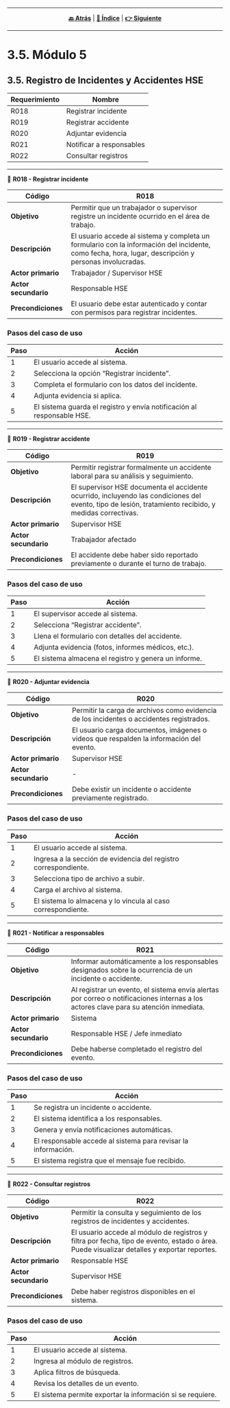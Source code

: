 <hr>
<div align="center">
 
[**🔙 Atrás**](../3.4/3.4.md) | [**📜 Índice**](../../README.md) | [**👉 Siguiente**](../3.6/3.6.md)

</div>
<hr>

# 3.5. Módulo 5

  ## 3.5. Registro de Incidentes y Accidentes HSE

| Requerimiento | Nombre                       |
|---------------|------------------------------|
| R018          | Registrar incidente          |
| R019          | Registrar accidente          |
| R020          | Adjuntar evidencia           |
| R021          | Notificar a responsables     |
| R022          | Consultar registros          |

---

🎯 **R018 - Registrar incidente**

| Código  | R018 |
|---------|------|
| **Objetivo** | Permitir que un trabajador o supervisor registre un incidente ocurrido en el área de trabajo. |
| **Descripción** | El usuario accede al sistema y completa un formulario con la información del incidente, como fecha, hora, lugar, descripción y personas involucradas. |
| **Actor primario** | Trabajador / Supervisor HSE |
| **Actor secundario** | Responsable HSE |
| **Precondiciones** | El usuario debe estar autenticado y contar con permisos para registrar incidentes. |

### Pasos del caso de uso

| Paso | Acción |
|------|--------|
| 1 | El usuario accede al sistema. |
| 2 | Selecciona la opción “Registrar incidente”. |
| 3 | Completa el formulario con los datos del incidente. |
| 4 | Adjunta evidencia si aplica. |
| 5 | El sistema guarda el registro y envía notificación al responsable HSE. |

---

🎯 **R019 - Registrar accidente**

| Código  | R019 |
|---------|------|
| **Objetivo** | Permitir registrar formalmente un accidente laboral para su análisis y seguimiento. |
| **Descripción** | El supervisor HSE documenta el accidente ocurrido, incluyendo las condiciones del evento, tipo de lesión, tratamiento recibido, y medidas correctivas. |
| **Actor primario** | Supervisor HSE |
| **Actor secundario** | Trabajador afectado |
| **Precondiciones** | El accidente debe haber sido reportado previamente o durante el turno de trabajo. |

### Pasos del caso de uso

| Paso | Acción |
|------|--------|
| 1 | El supervisor accede al sistema. |
| 2 | Selecciona “Registrar accidente”. |
| 3 | Llena el formulario con detalles del accidente. |
| 4 | Adjunta evidencia (fotos, informes médicos, etc.). |
| 5 | El sistema almacena el registro y genera un informe. |

---

🎯 **R020 - Adjuntar evidencia**

| Código  | R020 |
|---------|------|
| **Objetivo** | Permitir la carga de archivos como evidencia de los incidentes o accidentes registrados. |
| **Descripción** | El usuario carga documentos, imágenes o videos que respalden la información del evento. |
| **Actor primario** | Supervisor HSE |
| **Actor secundario** | - |
| **Precondiciones** | Debe existir un incidente o accidente previamente registrado. |

### Pasos del caso de uso

| Paso | Acción |
|------|--------|
| 1 | El usuario accede al sistema. |
| 2 | Ingresa a la sección de evidencia del registro correspondiente. |
| 3 | Selecciona tipo de archivo a subir. |
| 4 | Carga el archivo al sistema. |
| 5 | El sistema lo almacena y lo vincula al caso correspondiente. |

---

🎯 **R021 - Notificar a responsables**

| Código  | R021 |
|---------|------|
| **Objetivo** | Informar automáticamente a los responsables designados sobre la ocurrencia de un incidente o accidente. |
| **Descripción** | Al registrar un evento, el sistema envía alertas por correo o notificaciones internas a los actores clave para su atención inmediata. |
| **Actor primario** | Sistema |
| **Actor secundario** | Responsable HSE / Jefe inmediato |
| **Precondiciones** | Debe haberse completado el registro del evento. |

### Pasos del caso de uso

| Paso | Acción |
|------|--------|
| 1 | Se registra un incidente o accidente. |
| 2 | El sistema identifica a los responsables. |
| 3 | Genera y envía notificaciones automáticas. |
| 4 | El responsable accede al sistema para revisar la información. |
| 5 | El sistema registra que el mensaje fue recibido. |

---

🎯 **R022 - Consultar registros**

| Código  | R022 |
|---------|------|
| **Objetivo** | Permitir la consulta y seguimiento de los registros de incidentes y accidentes. |
| **Descripción** | El usuario accede al módulo de registros y filtra por fecha, tipo de evento, estado o área. Puede visualizar detalles y exportar reportes. |
| **Actor primario** | Responsable HSE |
| **Actor secundario** | Supervisor HSE |
| **Precondiciones** | Debe haber registros disponibles en el sistema. |

### Pasos del caso de uso

| Paso | Acción |
|------|--------|
| 1 | El usuario accede al sistema. |
| 2 | Ingresa al módulo de registros. |
| 3 | Aplica filtros de búsqueda. |
| 4 | Revisa los detalles de un evento. |
| 5 | El sistema permite exportar la información si se requiere. |


